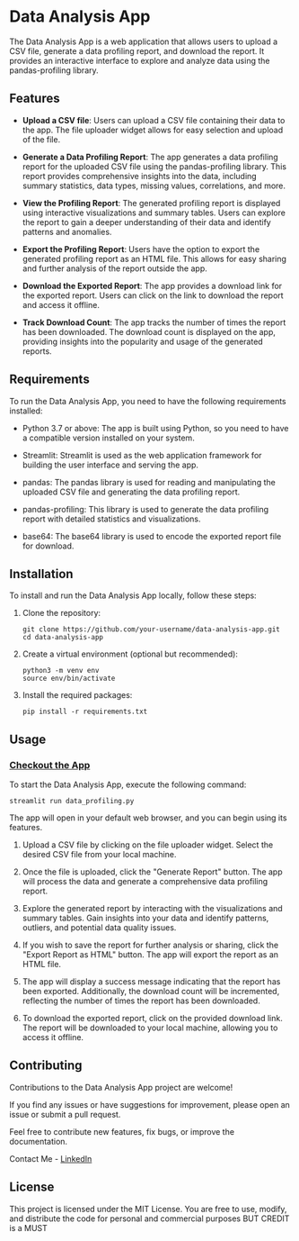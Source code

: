 # Data Analysis App

The Data Analysis App is a web application that allows users to upload a CSV file, generate a data profiling report, and download the report. It provides an interactive interface to explore and analyze data using the pandas-profiling library.

## Features

- **Upload a CSV file**: Users can upload a CSV file containing their data to the app. The file uploader widget allows for easy selection and upload of the file.

- **Generate a Data Profiling Report**: The app generates a data profiling report for the uploaded CSV file using the pandas-profiling library. This report provides comprehensive insights into the data, including summary statistics, data types, missing values, correlations, and more.

- **View the Profiling Report**: The generated profiling report is displayed using interactive visualizations and summary tables. Users can explore the report to gain a deeper understanding of their data and identify patterns and anomalies.

- **Export the Profiling Report**: Users have the option to export the generated profiling report as an HTML file. This allows for easy sharing and further analysis of the report outside the app.

- **Download the Exported Report**: The app provides a download link for the exported report. Users can click on the link to download the report and access it offline.

- **Track Download Count**: The app tracks the number of times the report has been downloaded. The download count is displayed on the app, providing insights into the popularity and usage of the generated reports.

## Requirements

To run the Data Analysis App, you need to have the following requirements installed:

- Python 3.7 or above: The app is built using Python, so you need to have a compatible version installed on your system.

- Streamlit: Streamlit is used as the web application framework for building the user interface and serving the app.

- pandas: The pandas library is used for reading and manipulating the uploaded CSV file and generating the data profiling report.

- pandas-profiling: This library is used to generate the data profiling report with detailed statistics and visualizations.

- base64: The base64 library is used to encode the exported report file for download.

## Installation

To install and run the Data Analysis App locally, follow these steps:

1. Clone the repository:

   ```shell
   git clone https://github.com/your-username/data-analysis-app.git
   cd data-analysis-app
   
2. Create a virtual environment (optional but recommended):

    ```shell
    python3 -m venv env
    source env/bin/activate

3. Install the required packages:

    ```shell
    pip install -r requirements.txt

## Usage

### [Checkout the App](https://data-analysis.streamlit.app/)

To start the Data Analysis App, execute the following command:

    streamlit run data_profiling.py
    
The app will open in your default web browser, and you can begin using its features.

1. Upload a CSV file by clicking on the file uploader widget. Select the desired CSV file from your local machine.

2. Once the file is uploaded, click the "Generate Report" button. The app will process the data and generate a comprehensive data profiling report.

3. Explore the generated report by interacting with the visualizations and summary tables. Gain insights into your data and identify patterns, outliers, and potential data quality issues.

4. If you wish to save the report for further analysis or sharing, click the "Export Report as HTML" button. The app will export the report as an HTML file.

5. The app will display a success message indicating that the report has been exported. Additionally, the download count will be incremented, reflecting the number of times the report has been downloaded.

6. To download the exported report, click on the provided download link. The report will be downloaded to your local machine, allowing you to access it offline.

## Contributing
Contributions to the Data Analysis App project are welcome! 

If you find any issues or have suggestions for improvement, please open an issue or submit a pull request. 

Feel free to contribute new features, fix bugs, or improve the documentation.

Contact Me - [LinkedIn](https://www.linkedin.com/in/pradeepchandra-reddy-s-c/)

## License
This project is licensed under the MIT License. You are free to use, modify, and distribute the code for personal and commercial purposes BUT CREDIT is a MUST  
